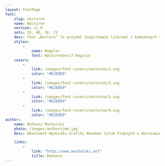 ```yaml
---
layout: FontPage
font:
    slug: nocturne
    name: Nocturne
    version: v1.0
    sets: CE, WE, SE, CY
    desc: Font „Nocturn” to projekt inspirowany literami z kamiennych tablic upamiętniających ofiary II Wojny Światowej w Warszawie oraz hebrajskimi przedwojennymi szyldami. „Nocturn” to krój dziełowy, geometryczny w formie, kontrastowy w rysunku liter oraz modernistyczny w swoim charakterze.
    styles:
        -
            name: Regular
            font: NocturneSerif-Regular
    covers:
        -
            link: /images/font-covers/nocturne/1.svg
            color: "#E2E8E9"
        -
            link: /images/font-covers/nocturne/2.svg
            color: "#E2E8E9"
        -
            link: /images/font-covers/nocturne/3.svg
            color: "#E2E8E9"
        -
            link: /images/font-covers/nocturne/4.svg
            color: "#E2E8E9"
author:
    name: Mateusz Machalski
    photo: /images/authors/mm.jpg
    desc: Absolwent Wydziału Grafiki Akademi Sztuk Pięknych w Warszawie. Zajmuje się projektowaniem identyfikacji wizualnych oraz krojów pism. Autor m.in. identyfikacji wizualnej Nagrody Solidarności im. Lecha Wałęsy oraz projektu rodziny 42 odmian krojów pism dla korporacji Tupperware. Dyrektor artystyczny magazynu „Warsawholic”.

    links:
        -
            link: "http://www.machalski.wtf"
            title: Behance
---
```

